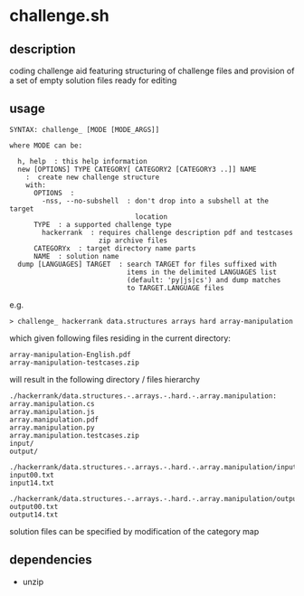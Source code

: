 # challenge.sh

## description
coding challenge aid featuring structuring of challenge files and provision of a set of empty solution files ready for editing

## usage
```
SYNTAX: challenge_ [MODE [MODE_ARGS]]

where MODE can be:

  h, help  : this help information
  new [OPTIONS] TYPE CATEGORY[ CATEGORY2 [CATEGORY3 ..]] NAME
    :  create new challenge structure
    with:
      OPTIONS  :
        -nss, --no-subshell  : don't drop into a subshell at the target
                               location
      TYPE  : a supported challenge type
        hackerrank  : requires challenge description pdf and testcases
                      zip archive files
      CATEGORYx  : target directory name parts
      NAME  : solution name
  dump [LANGUAGES] TARGET  : search TARGET for files suffixed with
                             items in the delimited LANGUAGES list
                             (default: 'py|js|cs') and dump matches
                             to TARGET.LANGUAGE files
```
e.g.
```
> challenge_ hackerrank data.structures arrays hard array-manipulation
```

which given following files residing in the current directory:
```
array-manipulation-English.pdf
array-manipulation-testcases.zip
```

will result in the following directory / files hierarchy

```
./hackerrank/data.structures.-.arrays.-.hard.-.array.manipulation:
array.manipulation.cs
array.manipulation.js
array.manipulation.pdf
array.manipulation.py
array.manipulation.testcases.zip
input/
output/

./hackerrank/data.structures.-.arrays.-.hard.-.array.manipulation/input:
input00.txt
input14.txt

./hackerrank/data.structures.-.arrays.-.hard.-.array.manipulation/output:
output00.txt
output14.txt
```
solution files can be specified by modification of the category map

## dependencies
- unzip
